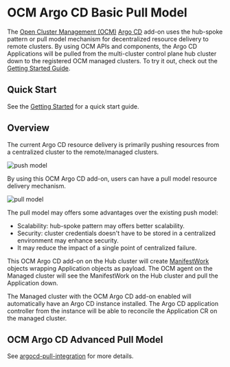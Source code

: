 # OCM Argo CD Basic Pull Model
The [Open Cluster Management (OCM)](https://open-cluster-management.io/)
[Argo CD](https://argo-cd.readthedocs.io/en/stable/) add-on uses the hub-spoke pattern
or pull model mechanism for decentralized resource delivery to remote clusters.
By using OCM APIs and components, 
the Argo CD Applications will be pulled from the multi-cluster control plane hub cluster down to the registered OCM managed clusters.
To try it out, check out the [Getting Started Guide](getting-started.md).

## Quick Start

See the [Getting Started](./getting-started.md) for a quick start guide.

## Overview
The current Argo CD resource delivery is primarily pushing resources from a centralized cluster to the remote/managed clusters.

![push model](./assets/push.png)

By using this OCM Argo CD add-on, users can have a pull model resource delivery mechanism.

![pull model](./assets/pull.png)

The pull model may offers some advantages over the existing push model:
- Scalability: hub-spoke pattern may offers better scalability.
- Security: cluster credentials doesn't have to be stored in a centralized environment may enhance security.
- It may reduce the impact of a single point of centralized failure.

This OCM Argo CD add-on on the Hub cluster will create
[ManifestWork](https://open-cluster-management.io/concepts/manifestwork/)
objects wrapping Application objects as payload.
The OCM agent on the Managed cluster will see the ManifestWork on the Hub cluster and pull the Application down.

The Managed cluster with the OCM Argo CD add-on enabled will automatically have an Argo CD instance installed.
The Argo CD application controller from the instance will be able to reconcile the Application CR on the managed cluster.

## OCM Argo CD Advanced Pull Model

See [argocd-pull-integration](https://github.com/open-cluster-management-io/argocd-pull-integration)
for more details.
